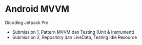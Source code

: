 # Android MVVM
Dicoding Jetpack Pro
- Submission 1, Pattern MVVM dan Testing (Unit & Instrument)
- Submission 2, Repository dan LiveData, Testing Idle Resource
